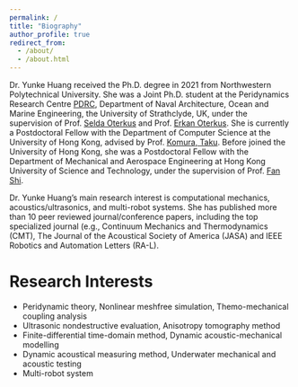 ```yaml
---
permalink: /
title: "Biography"
author_profile: true
redirect_from: 
  - /about/
  - /about.html
---
```


Dr. Yunke Huang received the Ph.D. degree in 2021 from Northwestern Polytechnical
University. She was a Joint Ph.D. student at the Peridynamics Research Centre [PDRC](https://www.peridynamics.org/pdrc-aim), Department of Naval Architecture, Ocean and Marine Engineering, the University of Strathclyde, UK, under the supervision of Prof. [Selda Oterkus](https://www.strath.ac.uk/staff/oterkusseldams) and Prof. [Erkan Oterkus](https://www.strath.ac.uk/staff/oterkuserkandr). 
 She is currently a Postdoctoral Fellow with the Department of Computer
Science at the University of Hong Kong, advised by Prof. [Komura, Taku](https://www.cs.hku.hk/index.php/people/academic-staff/taku). Before joined the University of Hong Kong, she was a
Postdoctoral Fellow with the Department of Mechanical and Aerospace Engineering at
Hong Kong University of Science and Technology, under the supervision of Prof. [Fan Shi](https://seng.hkust.edu.hk/about/people/faculty/fan-shi).

Dr. Yunke Huang’s main research interest is computational mechanics,
acoustics/ultrasonics, and multi-robot systems. She has published more than 10 peer
reviewed journal/conference papers, including the top specialized journal (e.g., Continuum
Mechanics and Thermodynamics (CMT), The Journal of the Acoustical Society of
America (JASA) and IEEE Robotics and Automation Letters (RA-L).

Research Interests
======
* Peridynamic theory, Nonlinear meshfree simulation, Themo-mechanical coupling analysis
* Ultrasonic nondestructive evaluation, Anisotropy tomography method
* Finite-differential time-domain method, Dynamic acoustic-mechanical modelling
* Dynamic acoustical measuring method, Underwater mechanical and acoustic testing
* Multi-robot system

